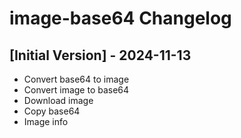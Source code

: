 # image-base64 Changelog

## [Initial Version] - 2024-11-13

- Convert base64 to image
- Convert image to base64
- Download image
- Copy base64
- Image info
